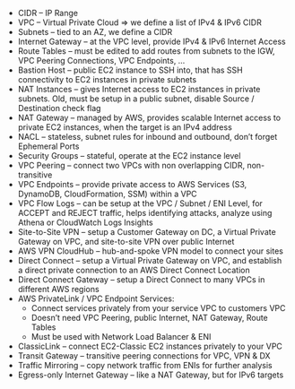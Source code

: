 - CIDR – IP Range 
- VPC – Virtual Private Cloud => we define a list of IPv4 & IPv6 CIDR 
- Subnets – tied to an AZ, we define a CIDR 
- Internet Gateway – at the VPC level, provide IPv4 & IPv6 Internet Access 
- Route Tables – must be edited to add routes from subnets to the IGW, VPC Peering Connections, VPC Endpoints, … 
- Bastion Host – public EC2 instance to SSH into, that has SSH connectivity to EC2 instances in private subnets 
- NAT Instances – gives Internet access to EC2 instances in private subnets. Old, must be setup in a public subnet, disable Source / Destination check flag 
- NAT Gateway – managed by AWS, provides scalable Internet access to private EC2 instances, when the target is an IPv4 address
- NACL – stateless, subnet rules for inbound and outbound, don’t forget Ephemeral Ports 
- Security Groups – stateful, operate at the EC2 instance level 
- VPC Peering – connect two VPCs with non overlapping CIDR, non-transitive 
- VPC Endpoints – provide private access to AWS Services (S3, DynamoDB, CloudFormation, SSM) within a VPC 
- VPC Flow Logs – can be setup at the VPC / Subnet / ENI Level, for ACCEPT and REJECT traffic, helps identifying attacks, analyze using Athena or CloudWatch Logs Insights 
- Site-to-Site VPN – setup a Customer Gateway on DC, a Virtual Private Gateway on VPC, and site-to-site VPN over public Internet 
- AWS VPN CloudHub – hub-and-spoke VPN model to connect your sites
- Direct Connect – setup a Virtual Private Gateway on VPC, and establish a direct private connection to an AWS Direct Connect Location 
- Direct Connect Gateway – setup a Direct Connect to many VPCs in different AWS regions 
- AWS PrivateLink / VPC Endpoint Services: 
	- Connect services privately from your service VPC to customers VPC 
	- Doesn’t need VPC Peering, public Internet, NAT Gateway, Route Tables 
	- Must be used with Network Load Balancer & ENI 
- ClassicLink – connect EC2-Classic EC2 instances privately to your VPC 
- Transit Gateway – transitive peering connections for VPC, VPN & DX 
- Traffic Mirroring – copy network traffic from ENIs for further analysis 
- Egress-only Internet Gateway – like a NAT Gateway, but for IPv6 targets